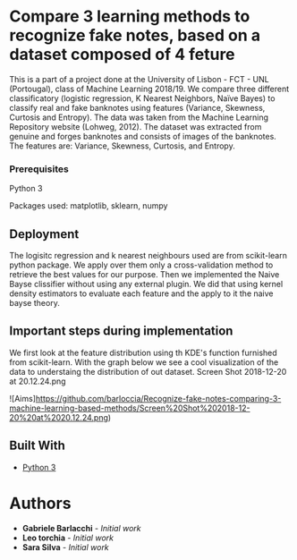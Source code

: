 # Compare 3 learning methods to recognize fake notes, based on a dataset composed of 4 feture
This is a part of a project done at the University of Lisbon - FCT - UNL (Portougal), class of Machine Learning 2018/19.
We compare three different classificatory (logistic regression, K Nearest Neighbors, Naïve Bayes) to classify real and fake banknotes using features (Variance, Skewness, Curtosis and Entropy).
The data was taken from the Machine Learning Repository website (Lohweg, 2012). The dataset was extracted from genuine and forges banknotes and consists of images of the banknotes. The features are: Variance, Skewness, Curtosis, and Entropy.

### Prerequisites

Python 3 

Packages used: matplotlib, sklearn, numpy

## Deployment

The logisitc regression and k nearest neighbours used are from scikit-learn python package. We apply over them only a cross-validation method to retrieve the best values for our purpose.
Then we implemented the Naive Bayse clissifier without using any external plugin. We did that using kernel density estimators to evaluate each feature and the apply to it the naive bayse theory.

##  Important steps during implementation

We first look at the feature distribution using th KDE's function furnished from scikit-learn. 
With the graph below we see a cool visualization of the data to understaing the distribution of out dataset.
Screen Shot 2018-12-20 at 20.12.24.png

![Aims]https://github.com/barloccia/Recognize-fake-notes-comparing-3-machine-learning-based-methods/Screen%20Shot%202018-12-20%20at%2020.12.24.png)



## Built With

* [Python 3](https://www.python.org/download/releases/3.0/) 

# Authors

* **Gabriele Barlacchi** - *Initial work* 
* **Leo torchia** - *Initial work* 
* **Sara Silva** - *Initial work* 



